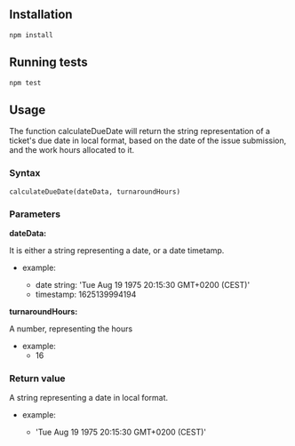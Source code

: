 ## Installation
`npm install`

## Running tests
`npm test`

## Usage
The function calculateDueDate will return the string representation of a ticket's due date in local format, based on the date of the issue submission, and the work hours allocated to it.

### Syntax
`calculateDueDate(dateData, turnaroundHours)`

### Parameters

**dateData:**

It is either a string representing a date, or a date timetamp.

* example: 

  * date string: 'Tue Aug 19 1975 20:15:30 GMT+0200 (CEST)'
  * timestamp: 1625139994194

**turnaroundHours:**

A number, representing the hours 

* example: 
  * 16

### Return value
A string representing a date in local format.

* example: 

  * 'Tue Aug 19 1975 20:15:30 GMT+0200 (CEST)'
